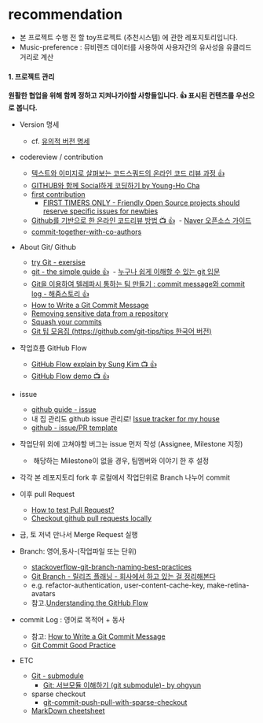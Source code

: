 # recommendation
- 본 프로젝트 수행 전 할 toy프로젝트 (추천시스템) 에 관한 레포지토리입니다.
- Music-preference : 뮤비렌즈 데이터를 사용하여 사용자간의 유사성을 유클리드 거리로 계산

#### 1. 프로젝트 관리
**원활한 협업을 위해 함께 정하고 지켜나가야할 사항들입니다. :+1: 표시된 컨텐츠를 우선으로 봅니다.**
- Version 명세
  - cf. [유의적 버전 명세](https://semver.org/lang/ko)
- codereview / contribution
  - [텍스트와 이미지로 살펴보는 코드스쿼드의 온라인 코드 리뷰 과정 :+1:](https://github.com/code-squad/codesquad-docs/blob/master/codereview/README.md)
  - [GITHUB와 함께 Social하게 코딩하기 by Young-Ho Cha](https://www.slideshare.net/ganachoco/14-4-gdg-codelab)
  - [first contribution](https://github.com/Roshanjossey/first-contributions/blob/master/translations/README.ko.md)
    - [FIRST TIMERS ONLY - Friendly Open Source projects should reserve specific issues for newbies](http://www.firsttimersonly.com/)
  - [Github를 기반으로 한 온라인 코드리뷰 방법 :tv: :+1:](https://youtu.be/a5c9ku-_fok)
  - [Naver 오픈소스 가이드](https://naver.github.io/OpenSourceGuide/book/)
  - [commit-together-with-co-authors](https://blog.github.com/2018-01-29-commit-together-with-co-authors/)
- About Git/ Github  
  - [try Git - exersise](https://try.github.io/levels/1/challenges/1)
  - [git - the simple guide :+1:](http://rogerdudler.github.io/git-guide/index.ko.html)
  - [누구나 쉽게 이해할 수 있는 git 입문](https://backlog.com/git-tutorial/kr/)
  - [Git을 이용하여 텔레파시 통하는 팀 만들기 : commit message와 commit log - 해줌스토리 :+1:](http://story.haezoom.com/?p=936)
  - [How to Write a Git Commit Message](https://item4.github.io/2016-11-01/How-to-Write-a-Git-Commit-Message/)
  - [Removing sensitive data from a repository](https://help.github.com/articles/removing-sensitive-data-from-a-repository/)
  - [Squash your commits](https://github.com/blog/2141-squash-your-commits)
  - [Git 팁 모음집 (https://github.com/git-tips/tips 한국어 버전)](https://github.com/mingrammer/git-tips#%EB%A7%88%EC%A7%80%EB%A7%89-n%EA%B0%9C%EC%9D%98-%EC%BB%A4%EB%B0%8B-%EB%82%98%EC%97%B4%ED%95%98%EA%B8%B0)
 
- 작업흐름 GitHub Flow
  - [GitHub Flow explain by Sung Kim :tv: :+1:](https://youtu.be/x-b_ij22vWg)
  - [GitHub Flow demo :tv: :+1:](https://youtu.be/GeFkVB8w7uM)
- issue 
  - [github guide - issue](https://guides.github.com/features/issues/)
  - 내 집 관리도 github issue 관리로! [Issue tracker for my house](https://github.com/frabcus/house)
  - [github - issue/PR template](https://help.github.com/articles/about-automation-for-issues-and-pull-requests-with-query-parameters/)
- 작업단위 외에 고쳐야할 버그는 issue 먼저 작성 (Assignee, Milestone 지정)
  -  해당하는 Milestone이 없을 경우, 팀멤버와 이야기 한 후 설정
- 각각 본 레포지토리 fork 후 로컬에서 작업단위로 Branch 나누어 commit
- 이후 pull Request 
  - [How to test Pull Request?](https://github.com/TeamPorcupine/ProjectPorcupine/wiki/How-to-Test-a-Pull-Request)
  - [Checkout github pull requests locally](https://gist.github.com/piscisaureus/3342247)
- 금, 토 저녁 만나서 Merge Request 실행
- Branch: 영어,동사-(작업파일 또는 단위) 
  - [stackoverflow-git-branch-naming-best-practices](https://stackoverflow.com/questions/273695/git-branch-naming-best-practices)
  - [Git Branch - 릴리즈 플래닝 - 회사에서 하고 있는 걸 정리해본다](http://thdev.tech/android/git/2018/01/21/Git-Branch.html)
  - e.g. refactor-authentication, user-content-cache-key, make-retina-avatars
  - 참고.[Understanding the GitHub Flow](https://guides.github.com/introduction/flow/)
- commit Log : 영어로 목적어 + 동사
  - 참고: [How to Write a Git Commit Message](https://item4.github.io/2016-11-01/How-to-Write-a-Git-Commit-Message/)
  - [Git Commit Good Practice](https://wiki.openstack.org/wiki/GitCommitMessages)
- ETC
  - [Git - submodule](https://git-scm.com/book/ko/v1/Git-도구-서브모듈)
    - [Git: 서브모듈 이해하기 (git submodule)- by ohgyun](http://ohgyun.com/711)
  - sparse checkout
    - [git-commit-push-pull-with-sparse-checkout](https://stackoverflow.com/questions/35925631/git-commit-push-pull-with-sparse-checkout)
  - [MarkDown cheetsheet](https://github.com/adam-p/markdown-here/wiki/Markdown-Here-Cheatsheet)
